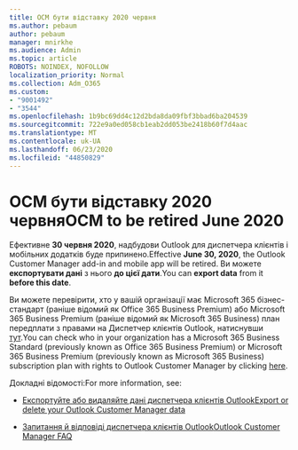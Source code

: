 ```yaml
---
title: OCM бути відставку 2020 червня
ms.author: pebaum
author: pebaum
manager: mnirkhe
ms.audience: Admin
ms.topic: article
ROBOTS: NOINDEX, NOFOLLOW
localization_priority: Normal
ms.collection: Adm_O365
ms.custom:
- "9001492"
- "3544"
ms.openlocfilehash: 1b9bc69dd4c12d2bda8da09fbf3bbad6ba204539
ms.sourcegitcommit: 722e9a0ed058cb1eab2dd053be2418b60f7d4aac
ms.translationtype: MT
ms.contentlocale: uk-UA
ms.lasthandoff: 06/23/2020
ms.locfileid: "44850829"
---
```

# <a name="ocm-to-be-retired-june-2020"></a><span data-ttu-id="1a0dc-102">OCM бути відставку 2020 червня</span><span class="sxs-lookup"><span data-stu-id="1a0dc-102">OCM to be retired June 2020</span></span>


<span data-ttu-id="1a0dc-103">Ефективне **30 червня 2020**, надбудови Outlook для диспетчера клієнтів і мобільних додатків буде припинено.</span><span class="sxs-lookup"><span data-stu-id="1a0dc-103">Effective **June 30, 2020**, the Outlook Customer Manager add-in and mobile app will be retired.</span></span> <span data-ttu-id="1a0dc-104">Ви можете **експортувати дані** з нього **до цієї дати**.</span><span class="sxs-lookup"><span data-stu-id="1a0dc-104">You can  **export data**  from it  **before this date**.</span></span>  

<span data-ttu-id="1a0dc-105">Ви можете перевірити, хто у вашій організації має Microsoft 365 бізнес-стандарт (раніше відомий як Office 365 Business Premium) або Microsoft 365 Business Premium (раніше відомий як Microsoft 365 Business) план передплати з правами на Диспетчер клієнтів Outlook, натиснувши [тут](https://admin.microsoft.com/AdminPortal/Home?ref=/users).</span><span class="sxs-lookup"><span data-stu-id="1a0dc-105">You can check who in your organization has a Microsoft 365 Business Standard (previously known as Office 365 Business Premium) or Microsoft 365 Business Premium (previously known as Microsoft 365 Business) subscription plan with rights to Outlook Customer Manager by clicking [here](https://admin.microsoft.com/AdminPortal/Home?ref=/users).</span></span>

<span data-ttu-id="1a0dc-106">Докладні відомості:</span><span class="sxs-lookup"><span data-stu-id="1a0dc-106">For more information, see:</span></span>

- [<span data-ttu-id="1a0dc-107">Експортуйте або видаляйте дані диспетчера клієнтів Outlook</span><span class="sxs-lookup"><span data-stu-id="1a0dc-107">Export or delete your Outlook Customer Manager data</span></span>](https://support.office.com/article/1a421cb4-e8de-4b44-bfb8-710b92820439)

- [<span data-ttu-id="1a0dc-108">Запитання й відповіді диспетчера клієнтів Outlook</span><span class="sxs-lookup"><span data-stu-id="1a0dc-108">Outlook Customer Manager FAQ</span></span>](https://support.office.com/article/88e127ca-43a1-4c9d-8d52-6ad3a80f9c32)
